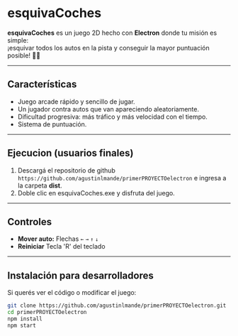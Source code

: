 # esquivaCoches

**esquivaCoches** es un juego 2D hecho con **Electron** donde tu misión es simple:  
¡esquivar todos los autos en la pista y conseguir la mayor puntuación posible! 🚗💨

---

## Características

- Juego arcade rápido y sencillo de jugar.  
- Un jugador contra autos que van apareciendo aleatoriamente.  
- Dificultad progresiva: más tráfico y más velocidad con el tiempo.  
- Sistema de puntuación.   

---

## Ejecucion (usuarios finales)

1. Descargá el repositorio de github `https://github.com/agustinlmande/primerPROYECTOelectron` e ingresa a la carpeta **dist**.  
2. Doble clic en esquivaCoches.exe y disfruta del juego.   

---

## Controles

- **Mover auto:** Flechas `←` `→` `↑` `↓`  
- **Reiniciar** Tecla 'R' del teclado  

---

## Instalación para desarrolladores

Si querés ver el código o modificar el juego:  

```bash
git clone https://github.com/agustinlmande/primerPROYECTOelectron.git
cd primerPROYECTOelectron
npm install
npm start
